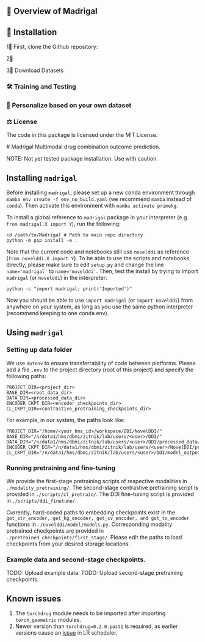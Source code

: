 
## 👀 Overview of Madrigal

## 🚀 Installation

1⃣️ First, clone the Github repository:

2⃣️ 

3⃣️ Download Datasets


### 🛠️ Training and Testing

### 🌟 Personalize based on your own dataset


### ⚖️ License

The code in this package is licensed under the MIT License.

</details>
# Madrigal
Multimodal drug combination outcome prediction.

NOTE: Not yet tested package installation. Use with caution.

## Installing `madrigal`
Before installing `madrigal`, please set up a new conda environment through `mamba env create -f env_no_build.yaml` (we recommend `mamba` instead of `conda`). Then activate this environment with `mamba activate primekg`.

To install a global reference to `madrigal` package in your interpreter (e.g. `from madrigal.X import Y`), run the following:
```
cd /path/to/Madrigal # Path to main repo directory
python -m pip install -e .
```
Note that the current code and notebooks still use `novelddi` as reference (`from novelddi.X import Y`). To be able to use the scripts and notebooks directly, please make sure to edit `setup.py` and change the line `name='madrigal'` to `name='novelddi'`.
Then, test the install by trying to import `madrigal` (or `novelddi`) in the interpreter:
```
python -c "import madrigal; print('Imported')" 
```
Now you should be able to use `import madrigal` (or `import novelddi`) from anywhere on your system, as long as you use the same python interpreter (recommend keeping to one conda env).  

## Using `madrigal` 
### Setting up data folder
We use `dotenv` to ensure transferrability of code between platforms. Please add a file `.env` to the project directory (root of this project) and specify the following paths:
```
PROJECT_DIR=<project_dir>
BASE_DIR=<root_data_dir>
DATA_DIR=<processed_data_dir>
ENCODER_CKPT_DIR=<encoder_checkpoints_dir>
CL_CKPT_DIR=<contrastive_pretraining_checkpoints_dir>
```

For example, in our system, the paths look like:
```
PROJECT_DIR="/home/<your_hms_id>/workspace/DDI/NovelDDI/"
BASE_DIR="/n/data1/hms/dbmi/zitnik/lab/users/<user>/DDI/"
DATA_DIR="/n/data1/hms/dbmi/zitnik/lab/users/<user>/DDI/processed_data/"
ENCODER_CKPT_DIR="/n/data1/hms/dbmi/zitnik/lab/users/<user>/NovelDDI/pretraining/"
CL_CKPT_DIR="/n/data1/hms/dbmi/zitnik/lab/users/<user>/DDI/model_output/pretrain/DrugBank/"
```

### Running pretraining and fine-tuning
We provide the first-stage pretraining scripts of respective modalities in `./modality_pretraining/`. The second-stage contrastive pretraining script is provided in `./scripts/cl_pretrain/`. The DDI fine-tuning script is provided in `./scripts/ddi_finetune/`. 

Currently, hard-coded paths to embedding checkpoints exist in the `get_str_encoder, get_kg_encoder, get_cv_encoder, and get_tx_encoder` functions in `./novelddi/model/models.py`. Corresponding modality pretrained checkpoints are provided in `./pretrained_checkpoints/first_stage/`. Please edit the paths to load checkpoints from your desired storage locations.

### Example data and second-stage checkpoints.
TODO: Upload example data. 
TODO: Upload second-stage pretraining checkpoints.

## Known issues
1. The `torchdrug` module needs to be imported after importing `torch_geometric` modules.
2. Newer version than `torchdrug=0.2.0.post1` is required, as earlier versions cause an [issue](https://github.com/DeepGraphLearning/torchdrug/issues/148) in LR scheduler.
